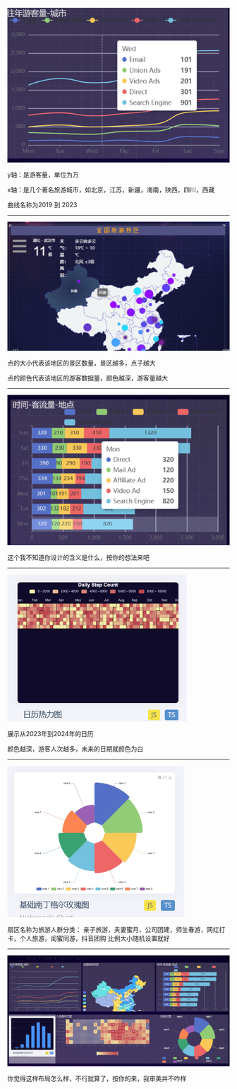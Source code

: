 ![](./images/24.png)

y轴：是游客量，单位为万

x轴：是几个著名旅游城市，如北京，江苏，新疆，海南，陕西，四川，西藏

曲线名称为2019 到 2023  
***
![](./images/2.png)

点的大小代表该地区的景区数量，景区越多，点子越大

点的颜色代表该地区的游客数据量，颜色越深，游客量越大

***
![](./images/25.png)

这个我不知道你设计的含义是什么，按你的想法来吧

***
![](./images/4.png)

展示从2023年到2024年的日历

颜色越深，游客人次越多，未来的日期就颜色为白
***
![](./images/5.png)

扇区名称为旅游人群分类：
亲子旅游，夫妻蜜月，公司团建，师生春游，网红打卡，个人旅游，闺蜜同游，抖音团购
比例大小随机设置就好
***
![](./images/23.png)

你觉得这样布局怎么样，不行就算了，按你的来，我审美并不咋样
